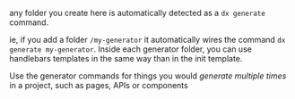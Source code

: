 any folder you create here is automatically detected as a `dx generate` command.

ie, if you add a folder `/my-generator` it automatically wires the command `dx generate my-generator`.
Inside each generator folder, you can use handlebars templates in the same way than in the init template.

Use the generator commands for things you would _generate multiple times_ in a project, such as pages, APIs or components